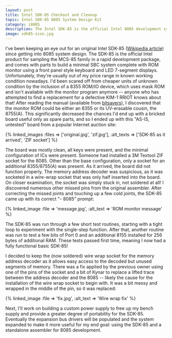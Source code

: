 ```yaml
---
layout: post
title: Intel SDK-85 Checkout and Cleanup
topic: Intel SDK-85 8085 System Design Kit
category: i8085
description: The Intel SDK-85 is the official Intel 8085 development system for the evaluation of MCS-85 family parts. I finally found one in reasonable shape for a decent price, cleaned it up, and brought it back into service.
image: sdk85-icon.jpg
---
```


I've been keeping an eye out for an original Intel SDK-85 ([Wikipedia article](http://en.wikipedia.org/wiki/Intel_System_Development_Kit#Intel_SDK-85)) since getting into 8085 system design. The SDK-85 is the official Intel product for sampling the MCS-85 family in a rapid development package, and comes with parts to build a minimal SBC system complete with ROM monitor using a front panel style keyboard and LED 7-segment displays. Unfortunately, they're usually out of my price range in known working condition nowadays. I'd been scared off from cheaper units of unknown condition by the inclusion of a 8355 ROM/IO device, which uses mask ROM and isn't available with the monitor program anymore -- anyone who has attempted to find a replacement for a defective KIM-1 RRIOT knows about that! After reading the manual (available from [bitsavers](http://www.bitsavers.org/pdf/intel/8085/9800451B_SDK-85_Users_Man_Feb80.pdf)), I discovered that the monitor ROM could be either an 8355 or its UV-erasable cousin, the 8755(A). This significantly decreased the chances I'd end up with a bricked board useful only as spare parts, and so I ended up with this "AS-IS, untested" board from a popular Internet auction site:

{% linked_images :files => ['original.jpg', 'zif.jpg'], :alt_texts => ['SDK-85 as it arrived', 'ZIF socket'] %}

The board was mostly clean, all keys were present, and the minimal configuration of ICs were present. Someone had installed a 3M Textool ZIF socket for the 8085. Other than the base configuration, only a socket for an additional 8355/8755(A) was present. As it arrived, the board did not function properly. The memory address decoder was suspicious, as it was socketed in a wire-wrap socket that was only half inserted into the board. On closer examination, the socket was simply stuck in, not soldered at all! I discovered numerous other missed pins from the original assembler. After correcting the missed joints and touching up a few cold joints, the SDK-85 came up with its correct "- 8085" prompt:

{% linked_image :file => 'message.jpg', :alt_text => 'ROM monitor message' %}

The SDK-85 was run through a few short test routines, starting with a tight loop to experiment with the single-step function. After that, another routine was run to test a few bits of Port 0 and an additional 8155 installed for 256 bytes of additional RAM. These tests passed first time, meaning I now had a fully functional basic SDK-85!

I decided to keep the (now soldered) wire wrap socket for the memory address decoder as it allows easy access to the decoded but unused segments of memory. There was a fix applied by the previous owner using one of the pins of the socket and a bit of Kynar to replace a lifted trace between the address decoder and the 8085 -- likely the cause for the installation of the wire wrap socket to begin with. It was a bit messy and wrapped in the middle of the pin, so it was replaced:

{% linked_image :file => 'fix.jpg', :alt_text => 'Wire wrap fix' %}

Next, I'll work on building a custom power supply to free up my bench supply and provide a greater degree of portability for the SDK-85. Eventually the expansion bus drivers will be populated and the system expanded to make it more useful for my end goal: using the SDK-85 and a standalone assembler for 8085 development.
